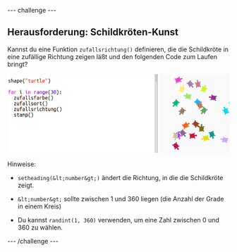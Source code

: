 --- challenge ---

## Herausforderung: Schildkröten-Kunst

Kannst du eine Funktion `zufallsrichtung()` definieren, die die Schildkröte in eine zufällige Richtung zeigen läßt und den folgenden Code zum Laufen bringt?

![screenshot](images/modern-turtle-art.png)

Hinweise:

- `setheading(&lt;number&gt;)` ändert die Richtung, in die die Schildkröte zeigt.

- `&lt;number&gt;` sollte zwischen 1 und 360 liegen (die Anzahl der Grade in einem Kreis)

- Du kannst `randint(1, 360)` verwenden, um eine Zahl zwischen 0 und 360 zu wählen.

--- /challenge ---